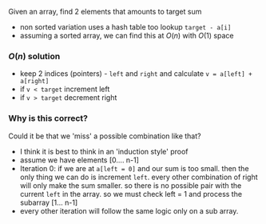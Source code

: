 Given an array, find 2 elements that amounts to target sum
- non sorted variation uses a hash table too lookup `target - a[i]`
- assuming a sorted array, we can find this at $O(n)$ with $O(1)$ space

### $O(n)$ solution
- keep 2 indices (pointers) - `left` and `right` and calculate `v = a[left] + a[right]`
- if `v < target` increment left
- if `v > target` decrement right
### Why is this correct?
Could it be that we 'miss' a possible combination like that?
- I think it is best to think in an 'induction style' proof
- assume we have elements [0.... n-1]
- Iteration 0:
  if we are at `a[left = 0]` and our sum is too small. then the only thing we can do is increment `left`. 
  every other combination of right will only make the sum smaller. so there is no possible pair with the current `left` in the array. so we must check left = 1 and process the subarray [1... n-1]
- every other iteration will follow the same logic only on a sub array.